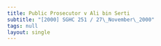 ```yaml
---
title: Public Prosecutor v Ali bin Serti
subtitle: "[2000] SGHC 251 / 27\_November\_2000"
tags: null
layout: single
---
```


